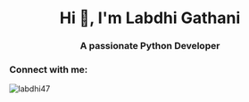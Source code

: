<h1 align="center">Hi 👋, I'm Labdhi Gathani</h1>
<h3 align="center">A passionate Python Developer</h3>

<h3 align="left">Connect with me:</h3>
<p align="left">
</p>

<p><img align="center" src="https://github-readme-streak-stats.herokuapp.com/?user=labdhi47&" alt="labdhi47" /></p>

